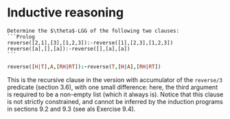<!--H3: Section C.9-->
# Inductive reasoning #

````{exercise} 9.3
Determine the $\theta$-LGG of the following two clauses:
```Prolog
reverse([2,1],[3],[1,2,3]):-reverse([1],[2,3],[1,2,3])
reverse([a],[],[a]):-reverse([],[a],[a])
```
````

```Prolog
reverse([H|T],A,[RH|RT]):-reverse(T,[H|A],[RH|RT])
```
This is the recursive clause in the version with accumulator of the `reverse/3` predicate (section 3.6), with one small difference: here, the third argument is required to be a non-empty list (which it always is). Notice that this clause is not strictly constrained, and cannot be inferred by the induction programs in sections 9.2 and 9.3 (see als Exercise 9.4).
